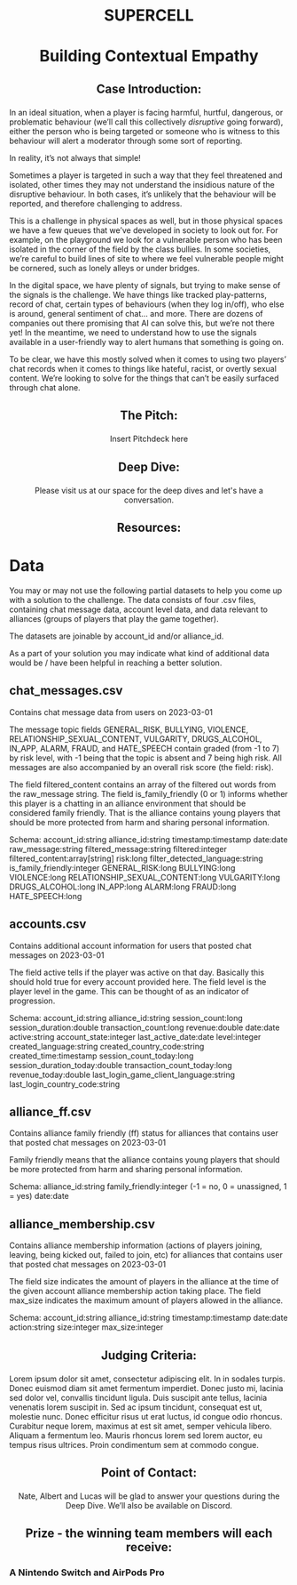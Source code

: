 # <p align="center"> SUPERCELL </p>

# <p align="center"> Building Contextual Empathy </p>

## <p align="center"> Case Introduction: </p>

In an ideal situation, when a player is facing harmful, hurtful, dangerous, or problematic behaviour (we’ll call this collectively _disruptive_ going forward), either the person who is being targeted or someone who is witness to this behaviour will alert a moderator through some sort of reporting.

In reality, it’s not always that simple!

Sometimes a player is targeted in such a way that they feel threatened and isolated, other times they may not understand the insidious nature of the disruptive behaviour. In both cases, it’s unlikely that the behaviour will be reported, and therefore challenging to address.

This is a challenge in physical spaces as well, but in those physical spaces we have a few queues that we’ve developed in society to look out for. For example, on the playground we look for a vulnerable person who has been isolated in the corner of the field by the class bullies. In some societies, we’re careful to build lines of site to where we feel vulnerable people might be cornered, such as lonely alleys or under bridges.

In the digital space, we have plenty of signals, but trying to make sense of the signals is the challenge. We have things like tracked play-patterns, record of chat, certain types of behaviours (when they log in/off), who else is around, general sentiment of chat... and more. There are dozens of companies out there promising that AI can solve this, but we’re not there yet! In the meantime, we need to understand how to use the signals available in a user-friendly way to alert humans that something is going on.

To be clear, we have this mostly solved when it comes to using two players’ chat records when it comes to things like hateful, racist, or overtly sexual content. We’re looking to solve for the things that can’t be easily surfaced through chat alone.

## <p align="center"> The Pitch: </p>

<p align="center"> Insert Pitchdeck here </p>

## <p align="center"> Deep Dive: </p>

<p align="center"> Please visit us at our space for the deep dives and let's have a conversation. </p>


##  <p align="center"> Resources: </p>

# Data
You may or may not use the following partial datasets to help you come up with a solution to the challenge. The data consists of four .csv files, containing chat message data, account level data, and data relevant to alliances (groups of players that play the game together).

The datasets are joinable by account_id and/or alliance_id.

As a part of your solution you may indicate what kind of additional data would be / have been helpful in reaching a better solution.

## chat_messages.csv
Contains chat message data from users on 2023-03-01

The message topic fields GENERAL_RISK, BULLYING, VIOLENCE, RELATIONSHIP_SEXUAL_CONTENT, VULGARITY, DRUGS_ALCOHOL, IN_APP,  ALARM, FRAUD, and HATE_SPEECH contain graded (from -1 to 7) by risk level, with -1 being that the topic is absent and 7 being high risk. All messages are also accompanied by an overall risk score (the field: risk). 

The field filtered_content contains an array of the filtered out words from the raw_message string.
The field is_family_friendly (0 or 1) informs whether this player is a chatting in an alliance environment that should be considered family friendly. That is the alliance contains young players that should be more protected from harm and sharing personal information.

Schema:
account_id:string
alliance_id:string
timestamp:timestamp
date:date
raw_message:string
filtered_message:string
filtered:integer
filtered_content:array[string]
risk:long
filter_detected_language:string
is_family_friendly:integer
GENERAL_RISK:long
BULLYING:long
VIOLENCE:long
RELATIONSHIP_SEXUAL_CONTENT:long
VULGARITY:long
DRUGS_ALCOHOL:long
IN_APP:long
ALARM:long
FRAUD:long
HATE_SPEECH:long


## accounts.csv
Contains additional account information for users that posted chat messages on 2023-03-01

The field active tells if the player was active on that day. Basically this should hold true for every account provided here.
The field level is the player level in the game. This can be thought of as an indicator of progression.

Schema:
account_id:string
alliance_id:string
session_count:long
session_duration:double
transaction_count:long
revenue:double
date:date
active:string
account_state:integer
last_active_date:date
level:integer
created_language:string
created_country_code:string
created_time:timestamp
session_count_today:long
session_duration_today:double
transaction_count_today:long
revenue_today:double
last_login_game_client_language:string
last_login_country_code:string


## alliance_ff.csv
Contains alliance family friendly (ff) status for alliances that contains user that posted chat messages on 2023-03-01

Family friendly means that the alliance contains young players that should be more protected from harm and sharing personal information.

Schema:
alliance_id:string
family_friendly:integer (-1 = no, 0 = unassigned, 1 = yes)
date:date

## alliance_membership.csv
Contains alliance membership information (actions of players joining, leaving, being kicked out, failed to join, etc) for alliances that contains user that posted chat messages on 2023-03-01

The field size indicates the amount of players in the alliance at the time of the given account alliance membership action taking place.
The field max_size indicates the maximum amount of players allowed in the alliance.

Schema:
account_id:string
alliance_id:string
timestamp:timestamp
date:date
action:string
size:integer
max_size:integer

## <p align="center"> Judging Criteria: </p>

Lorem ipsum dolor sit amet, consectetur adipiscing elit. In in sodales turpis. Donec euismod diam sit amet fermentum imperdiet. Donec justo mi, lacinia sed dolor vel, convallis tincidunt ligula. Duis suscipit ante tellus, lacinia venenatis lorem suscipit in. Sed ac ipsum tincidunt, consequat est ut, molestie nunc. Donec efficitur risus ut erat luctus, id congue odio rhoncus. Curabitur neque lorem, maximus at est sit amet, semper vehicula libero. Aliquam a fermentum leo. Mauris rhoncus lorem sed lorem auctor, eu tempus risus ultrices. Proin condimentum sem at commodo congue.

## <p align="center"> Point of Contact: </p>

<p align="center"> Nate, Albert and Lucas will be glad to answer your questions during the Deep Dive. We’ll also be available on Discord. </p>


## <p align="center"> Prize - the winning team members will each receive: </p>

### A Nintendo Switch and AirPods Pro
